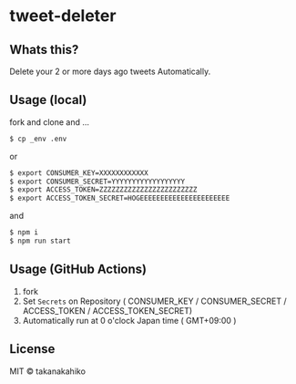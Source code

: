 # tweet-deleter

## Whats this?

Delete your 2 or more days ago tweets Automatically.

## Usage (local)

fork and clone and ...

```bash
$ cp _env .env
```

or

```bash
$ export CONSUMER_KEY=XXXXXXXXXXXX
$ export CONSUMER_SECRET=YYYYYYYYYYYYYYYYYY
$ export ACCESS_TOKEN=ZZZZZZZZZZZZZZZZZZZZZZZZ
$ export ACCESS_TOKEN_SECRET=HOGEEEEEEEEEEEEEEEEEEEEEE
```

and

```bash
$ npm i
$ npm run start
```

## Usage (GitHub Actions)

1. fork
2. Set `Secrets` on Repository ( CONSUMER_KEY / CONSUMER_SECRET / ACCESS_TOKEN / ACCESS_TOKEN_SECRET)
3. Automatically run at 0 o'clock Japan time ( GMT+09:00 )

## License

MIT &copy; takanakahiko
